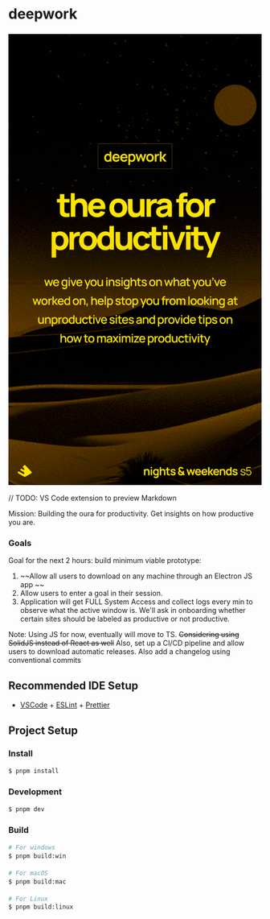 # deepwork

###
![DeepWork](resources/gaudmire-ig.png)

// TODO: VS Code extension to preview Markdown

Mission: 
Building the oura for productivity. Get insights on how productive you are. 


### Goals

Goal for the next 2 hours: build minimum viable prototype: 
1. ~~Allow all users to download on any machine through an Electron JS app ~~
2. Allow users to enter a goal in their session. 
3. Application will get FULL System Access and collect logs every min to observe what the active window is. We'll ask in onboarding whether certain sites should be labeled as productive or not productive. 


Note: 
Using JS for now, eventually will move to TS. ~~Considering using SolidJS instead of React as well~~
Also, set up a CI/CD pipeline and allow users to download automatic releases. Also add a changelog using conventional commits


## Recommended IDE Setup

- [VSCode](https://code.visualstudio.com/) + [ESLint](https://marketplace.visualstudio.com/items?itemName=dbaeumer.vscode-eslint) + [Prettier](https://marketplace.visualstudio.com/items?itemName=esbenp.prettier-vscode)

## Project Setup

### Install

```bash
$ pnpm install
```

### Development

```bash
$ pnpm dev
```

### Build

```bash
# For windows
$ pnpm build:win

# For macOS
$ pnpm build:mac

# For Linux
$ pnpm build:linux
```
